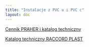 ```yaml
---
title: "Instalacje z PVC u i PVC c"
layout: doc
---
```

[Cennik PRAHER i katalog techniczny](https://s3-eu-west-1.amazonaws.com/andreas-biz-pl/documents/praher-cennik-2018.pdf)

[Katalog techniczny RACCORD PLAST](https://s3-eu-west-1.amazonaws.com/andreas-biz-pl/documents/raccord.plast.pdf)
